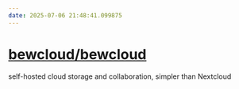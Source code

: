 ```yaml
---
date: 2025-07-06 21:48:41.099875
---
```


# [bewcloud/bewcloud](https://github.com/bewcloud/bewcloud)

self-hosted cloud storage and collaboration, simpler than Nextcloud
